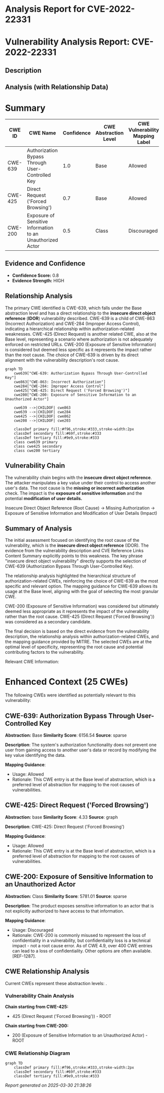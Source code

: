 # Analysis Report for CVE-2022-22331

# Vulnerability Analysis Report: CVE-2022-22331

## Description



## Analysis (with Relationship Data)

# Summary
| CWE ID | CWE Name | Confidence | CWE Abstraction Level | CWE Vulnerability Mapping Label | CWE-Vulnerability Mapping Notes |
|---|---|---|---|---|---|
| CWE-639 | Authorization Bypass Through User-Controlled Key | 1.0 | Base | Allowed | Primary CWE: Insecure Direct Object Reference (IDOR) |
| CWE-425 | Direct Request ('Forced Browsing') | 0.7 | Base | Allowed | Secondary Candidate |
| CWE-200 | Exposure of Sensitive Information to an Unauthorized Actor | 0.5 | Class | Discouraged | Secondary Candidate |

## Evidence and Confidence

*   **Confidence Score:** 0.8
*   **Evidence Strength:** HIGH

## Relationship Analysis
The primary CWE identified is CWE-639, which falls under the Base abstraction level and has a direct relationship to the **insecure direct object reference** (**IDOR**) vulnerability described. CWE-639 is a child of CWE-863 (Incorrect Authorization) and CWE-284 (Improper Access Control), indicating a hierarchical relationship within authorization-related weaknesses. CWE-425 (Direct Request) is another related CWE, also at the Base level, representing a scenario where authorization is not adequately enforced on restricted URLs. CWE-200 (Exposure of Sensitive Information) is considered but deemed less specific as it represents the impact rather than the root cause. The choice of CWE-639 is driven by its direct alignment with the vulnerability description's root cause.

```mermaid
graph TD
    cwe639["CWE-639: Authorization Bypass Through User-Controlled Key"]
    cwe863["CWE-863: Incorrect Authorization"]
    cwe284["CWE-284: Improper Access Control"]
    cwe425["CWE-425: Direct Request ('Forced Browsing')"]
    cwe200["CWE-200: Exposure of Sensitive Information to an Unauthorized Actor"]
    
    cwe639 -->|CHILDOF| cwe863
    cwe639 -->|CHILDOF| cwe284
    cwe425 -->|CHILDOF| cwe862
    cwe208 -->|CHILDOF| cwe203

    classDef primary fill:#f96,stroke:#333,stroke-width:2px
    classDef secondary fill:#69f,stroke:#333
    classDef tertiary fill:#9e9,stroke:#333
    class cwe639 primary
    class cwe425 secondary
    class cwe200 tertiary
```

## Vulnerability Chain
The vulnerability chain begins with the **insecure direct object reference**. The attacker manipulates a key value under their control to access another user's data. The root cause is the **missing or incorrect authorization** check. The impact is the **exposure of sensitive information** and the potential **modification of user details.**

Insecure Direct Object Reference (Root Cause) -> Missing Authorization -> Exposure of Sensitive Information and Modification of User Details (Impact)

## Summary of Analysis
The initial assessment focused on identifying the root cause of the vulnerability, which is the **insecure direct object reference** (IDOR). The evidence from the vulnerability description and CVE Reference Links Content Summary explicitly points to this weakness. The key phrase "insecure direct object vulnerability" directly supports the selection of CWE-639 (Authorization Bypass Through User-Controlled Key).

The relationship analysis highlighted the hierarchical structure of authorization-related CWEs, reinforcing the choice of CWE-639 as the most specific and relevant option. The mapping guidance for CWE-639 allows its usage at the Base level, aligning with the goal of selecting the most granular CWE.

CWE-200 (Exposure of Sensitive Information) was considered but ultimately deemed less appropriate as it represents the impact of the vulnerability rather than the root cause. CWE-425 (Direct Request ('Forced Browsing')) was considered as a secondary candidate.

The final decision is based on the direct evidence from the vulnerability description, the relationship analysis within authorization-related CWEs, and the mapping guidance provided by MITRE. The selected CWEs are at the optimal level of specificity, representing the root cause and potential contributing factors to the vulnerability.

Relevant CWE Information:

# Enhanced Context (25 CWEs)
The following CWEs were identified as potentially relevant to this vulnerability:

## CWE-639: Authorization Bypass Through User-Controlled Key
**Abstraction:** Base
**Similarity Score**: 6156.54
**Source**: sparse

**Description**:
The system's authorization functionality does not prevent one user from gaining access to another user's data or record by modifying the key value identifying the data.

**Mapping Guidance**:
- Usage: Allowed
- Rationale: This CWE entry is at the Base level of abstraction, which is a preferred level of abstraction for mapping to the root causes of vulnerabilities.

## CWE-425: Direct Request ('Forced Browsing')
**Abstraction:** base
**Similarity Score**: 4.33
**Source**: graph

**Description**:
CWE-425: Direct Request ('Forced Browsing')

**Mapping Guidance**:
- Usage: Allowed
- Rationale: This CWE entry is at the Base level of abstraction, which is a preferred level of abstraction for mapping to the root causes of vulnerabilities.

## CWE-200: Exposure of Sensitive Information to an Unauthorized Actor
**Abstraction:** Class
**Similarity Score**: 5781.01
**Source**: sparse

**Description**:
The product exposes sensitive information to an actor that is not explicitly authorized to have access to that information.

**Mapping Guidance**:
- Usage: Discouraged
- Rationale: CWE-200 is commonly misused to represent the loss of confidentiality in a vulnerability, but confidentiality loss is a technical impact - not a root cause error. As of CWE 4.9, over 400 CWE entries can lead to a loss of confidentiality. Other options are often available. [REF-1287].


## CWE Relationship Analysis

Current CWEs represent these abstraction levels: .


### Vulnerability Chain Analysis

**Chain starting from CWE-425:**
- 425 (Direct Request ('Forced Browsing')) - ROOT


**Chain starting from CWE-200:**
- 200 (Exposure of Sensitive Information to an Unauthorized Actor) - ROOT



### CWE Relationship Diagram

```mermaid
graph TD
    classDef primary fill:#f96,stroke:#333,stroke-width:2px
    classDef secondary fill:#69f,stroke:#333
    classDef tertiary fill:#9e9,stroke:#333
```



*Report generated on 2025-03-30 21:38:26*
